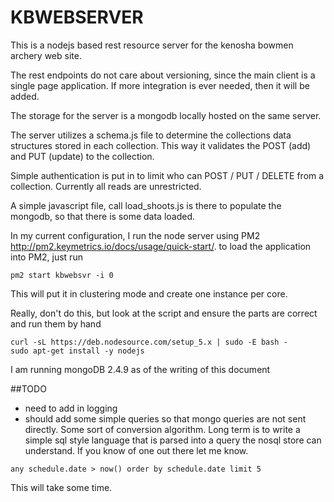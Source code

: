 # KBWEBSERVER
This is a nodejs based rest resource server for the kenosha bowmen archery web site.

The rest endpoints do not care about versioning, since the main client is a single page application.
If more integration is ever needed, then it will be added.

The storage for the server is a mongodb locally hosted on the same server.

The server utilizes a schema.js file to determine the collections data structures stored in each collection.
This way it validates the POST (add) and PUT (update) to the collection.

Simple authentication is put in to limit who can POST / PUT / DELETE from a collection.
Currently all reads are unrestricted.

A simple javascript file, call load_shoots.js is there to populate the mongodb, so that there is some data loaded.

In my current configuration, I run the node server using PM2 http://pm2.keymetrics.io/docs/usage/quick-start/.
to load the application into PM2, just run
```
pm2 start kbwebsvr -i 0
```

This will put it in clustering mode and create one instance per core.


Really, don't do this, but look at the script and ensure the parts are correct and run them by hand
```
curl -sL https://deb.nodesource.com/setup_5.x | sudo -E bash -
sudo apt-get install -y nodejs
```

I am running mongoDB 2.4.9 as of the writing of this document


##TODO
- need to add in logging
- should add some simple queries so that mongo queries are not sent directly.  Some sort of conversion algorithm.  Long term is to write a simple sql style language that is parsed into a query the nosql store can understand.  If you know of one out there let me know.
```
any schedule.date > now() order by schedule.date limit 5
```

This will take some time.


